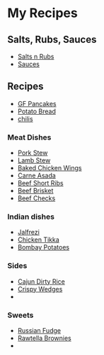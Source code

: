 # My Recipes
## Salts, Rubs, Sauces
- [Salts n Rubs](Recipes/salts_n_rubbs.md)
- [Sauces](Recipes/sauces.md)

## Recipes
- [GF Pancakes](Recipes/GF/GF_pancakes.md)
- [Potato Bread](Recipes/Potato_Bread.md)
- [chilis](Recipes/chili.md)

### Meat Dishes
- [Pork Stew](Recipes/1pot-pork-stew.md)
- [Lamb Stew](Recipes/lamb-stew.md)
- [Baked Chicken Wings](Recipes/chicken_wings.md)
- [Carne Asada](Recipes/Carne_asada(beef).md)
- [Beef Short Ribs](Recipes/beef_short_ribs.md)
- [Beef Brisket](Recipes/beef_brisket.md)
- [Beef Checks](Recipes/Slow_cooked_beef_checks.md)



### Indian dishes
- [Jalfrezi](Recipes/Indian/Chicken_Jalfrezi.md)
- [Chicken Tikka](Recipes/Indian/Chicken_Tikka.md)
- [Bombay Potatoes](Recipes/Indian/bombay_potatoes.md)


### Sides
- [Cajun Dirty Rice](Recipes/Sides/Cajun_dirty_rice.md)
- [Crispy Wedges](Recipes/Sides/Crispy_wedges.md)
- 

### Sweets
- [Russian Fudge](Recipes/sweet_stuff/Russian_fudge.md)
- [Rawtella Brownies](Recipes/sweet_stuff/Rawtella_brownies.md)
- 